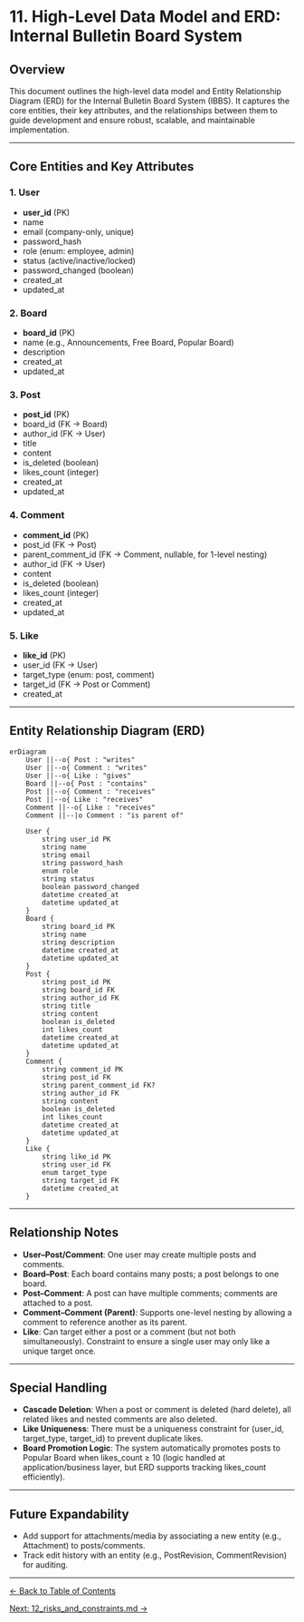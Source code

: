 # 11. High-Level Data Model and ERD: Internal Bulletin Board System

## Overview
This document outlines the high-level data model and Entity Relationship Diagram (ERD) for the Internal Bulletin Board System (IBBS). It captures the core entities, their key attributes, and the relationships between them to guide development and ensure robust, scalable, and maintainable implementation.

---

## Core Entities and Key Attributes

### 1. User
- **user_id** (PK)
- name
- email (company-only, unique)
- password_hash
- role (enum: employee, admin)
- status (active/inactive/locked)
- password_changed (boolean)
- created_at
- updated_at

### 2. Board
- **board_id** (PK)
- name (e.g., Announcements, Free Board, Popular Board)
- description
- created_at
- updated_at

### 3. Post
- **post_id** (PK)
- board_id (FK → Board)
- author_id (FK → User)
- title
- content
- is_deleted (boolean)
- likes_count (integer)
- created_at
- updated_at

### 4. Comment
- **comment_id** (PK)
- post_id (FK → Post)
- parent_comment_id (FK → Comment, nullable, for 1-level nesting)
- author_id (FK → User)
- content
- is_deleted (boolean)
- likes_count (integer)
- created_at
- updated_at

### 5. Like
- **like_id** (PK)
- user_id (FK → User)
- target_type (enum: post, comment)
- target_id (FK → Post or Comment)
- created_at

---

## Entity Relationship Diagram (ERD)

```mermaid
erDiagram
    User ||--o{ Post : "writes"
    User ||--o{ Comment : "writes"
    User ||--o{ Like : "gives"
    Board ||--o{ Post : "contains"
    Post ||--o{ Comment : "receives"
    Post ||--o{ Like : "receives"
    Comment ||--o{ Like : "receives"
    Comment ||--|o Comment : "is parent of"

    User {
        string user_id PK
        string name
        string email
        string password_hash
        enum role
        string status
        boolean password_changed
        datetime created_at
        datetime updated_at
    }
    Board {
        string board_id PK
        string name
        string description
        datetime created_at
        datetime updated_at
    }
    Post {
        string post_id PK
        string board_id FK
        string author_id FK
        string title
        string content
        boolean is_deleted
        int likes_count
        datetime created_at
        datetime updated_at
    }
    Comment {
        string comment_id PK
        string post_id FK
        string parent_comment_id FK?
        string author_id FK
        string content
        boolean is_deleted
        int likes_count
        datetime created_at
        datetime updated_at
    }
    Like {
        string like_id PK
        string user_id FK
        enum target_type
        string target_id FK
        datetime created_at
    }
```

---

## Relationship Notes
- **User–Post/Comment**: One user may create multiple posts and comments.
- **Board–Post**: Each board contains many posts; a post belongs to one board.
- **Post–Comment**: A post can have multiple comments; comments are attached to a post.
- **Comment–Comment (Parent)**: Supports one-level nesting by allowing a comment to reference another as its parent.
- **Like**: Can target either a post or a comment (but not both simultaneously). Constraint to ensure a single user may only like a unique target once.

---

## Special Handling
- **Cascade Deletion**: When a post or comment is deleted (hard delete), all related likes and nested comments are also deleted.
- **Like Uniqueness**: There must be a uniqueness constraint for (user_id, target_type, target_id) to prevent duplicate likes.
- **Board Promotion Logic**: The system automatically promotes posts to Popular Board when likes_count ≥ 10 (logic handled at application/business layer, but ERD supports tracking likes_count efficiently).

---

## Future Expandability
- Add support for attachments/media by associating a new entity (e.g., Attachment) to posts/comments.
- Track edit history with an entity (e.g., PostRevision, CommentRevision) for auditing.

---

[← Back to Table of Contents](01_internal_bulletin_board_requirements_toc.md)

[Next: 12_risks_and_constraints.md →](12_risks_and_constraints.md)
